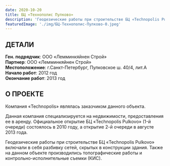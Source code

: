 ```yaml
---
date: 2020-10-20
title: БЦ «Технополис Пулково»
description: 'Геодезические работы при строительстве БЦ «Technopolis Pulkovo» включали в себя разбивку сетей, скрытых в конструкции здания.'
featuredImage: './img/БЦ-Технополис-Пулково-0.jpeg'
---
```


## ДЕТАЛИ

**Ген. подрядчик**: ООО «Лемминкяйнен Строй»  
**Партнер**: ООО «Лемминкяйнен Строй»  
**Местоположение**: г.Санкт-Петербург, Пулковское ш. 40/4, лит.А  
**Начало работ**: 2012 год  
**Окончание работ**: 2013 год

## О ПРОЕКТЕ

Компания «Technopolis» являлась заказчиком данного объекта.

Данная компания специализируется на недвижимости, предоставления ее в аренду.
Официальное открытие БЦ «Technopolis Pulkovo» (1-й очереди) состоялось в 2010 году, а открытие 2-й очереди в августе 2013 года.

Геодезические работы при строительстве БЦ «Technopolis Pulkovo» включали в себя разбивку сетей, скрытых в конструкции здания. Также на данном объекте производились топографические работы и контрольно-исполнительные съемки (КИС).
